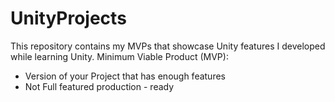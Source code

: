 # UnityProjects
This repository contains my MVPs that showcase Unity features I developed while learning Unity.
Minimum Viable Product (MVP):
- Version of your Project that has enough features
- Not Full featured production - ready
